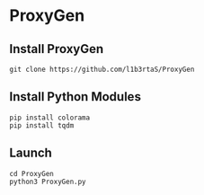 # ProxyGen


Install ProxyGen
----------
```
git clone https://github.com/l1b3rtaS/ProxyGen
```
Install Python Modules
----------
```
pip install colorama
pip install tqdm
```
Launch
----------
```
cd ProxyGen
python3 ProxyGen.py
```





